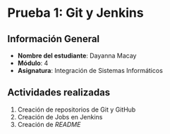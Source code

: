 # Prueba 1: Git y Jenkins

## Información General

* **Nombre del estudiante**: Dayanna Macay
* **Módulo**: 4
* **Asignatura**: Integración de Sistemas Informáticos

## Actividades realizadas
1. Creación de repositorios de Git y GitHub
2. Creación de Jobs en Jenkins
3. Creación de *README*
